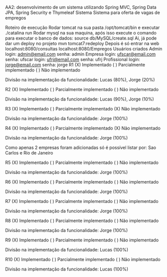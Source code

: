 AA2: desenvolvimento de um sistema utilizando Spring MVC, Spring Data JPA, Spring Security e Thymeleaf
Sistema
Sistema para oferta de vagas de empregos

Roteiro de execução
Rodar tomcat na sua pasta /opt/tomcat/bin e executar ./catalina run
Rodar mysql na sua maquina, após isso execute o comando para executar o banco de dados:
source db/MySQL/create.sql
Ai, já pode dar um deploy no projeto
mvn tomcat7:redeploy
Depois é só entrar na web localhost:8080/consultas
localhost:8080/Empregos
Usuários criados
Admin
login: admin@email.com
senha: admin
Empresa
login: ufscar@email.com
senha: ufscar
login: ufrj@email.com
senha: ufrj
Profissional
login: jorge@email.com
senha: jorge
R1
(X) Implementado ( ) Parcialmente implementado ( ) Não implementado

Divisão na implementação da funcionalidade: Lucas (80%), Jorge (20%)

R2
(X) Implementado ( ) Parcialmente implementado ( ) Não implementado

Divisão na implementação da funcionalidade: Lucas (90%), Jorge (10%)

R3
(X) Implementado ( ) Parcialmente implementado (X) Não implementado

Divisão na implementação da funcionalidade: Jorge (100%)

R4
(X) Implementado ( ) Parcialmente implementado (X) Não implementado

Divisão na implementação da funcionalidade: Jorge (100%)

Como apenas 2 empresas foram adicionadas só é possível listar por: Sao Carlos e Rio de Janeiro

R5
(X) Implementado ( ) Parcialmente implementado ( ) Não implementado

Divisão na implementação da funcionalidade: Jorge (100%)

R6
(X) Implementado ( ) Parcialmente implementado ( ) Não implementado

Divisão na implementação da funcionalidade: Jorge (100%)

R7
(X) Implementado ( ) Parcialmente implementado ( ) Não implementado

Divisão na implementação da funcionalidade: Jorge (100%)

R8
(X) Implementado ( ) Parcialmente implementado ( ) Não implementado

Divisão na implementação da funcionalidade: Jorge (100%)

R9
(X) Implementado ( ) Parcialmente implementado ( ) Não implementado

Divisão na implementação da funcionalidade: Lucas (100%)

R10
(X) Implementado ( ) Parcialmente implementado ( ) Não implementado

Divisão na implementação da funcionalidade: Lucas (100%)